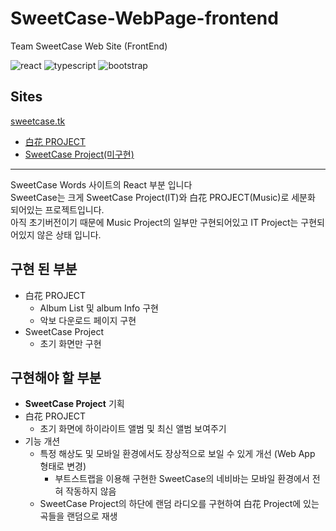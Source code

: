# SweetCase-WebPage-frontend
Team SweetCase Web Site (FrontEnd)

![react](https://img.shields.io/badge/react-16.14.2-9cf?style=flat-square)
![typescript](https://img.shields.io/badge/typescript-4.1.3-blue?style=flat-square)
![bootstrap](https://img.shields.io/badge/bootstrap-4.5.3-blueviolet?style=flat-square)

## Sites
[sweetcase.tk](http://sweetcase.tk)<br>
* [白花 PROJECT](http://sweetcase.tk/bakhwaproject)<br>
* [SweetCase Project(미구현)](http://sweetcase.tk/sweetcase)<br>
* * *
SweetCase Words 사이트의 React 부분 입니다<br>
SweetCase는 크게 SweetCase Project(IT)와 白花 PROJECT(Music)로 세분화 되어있는 프로젝트입니다.<br>
아직 초기버전이기 때문에 Music Project의 일부만 구현되어있고  IT Project는 구현되어있지 않은 상태 입니다.

## 구현 된 부분
* 白花 PROJECT
    * Album List 및 album Info 구현
    * 악보 다운로드 페이지 구현
* SweetCase Project
    * 초기 화면만 구현

## 구현해야 할 부분
* **SweetCase Project** 기획
* 白花 PROJECT
    * 초기 화면에 하이라이트 앨범 및 최신 앨범 보여주기
* 기능 개션
    * 특정 해상도 및 모바일 환경에서도 장상적으로 보일 수 있게 개선 (Web App 형태로 변경)
        * 부트스트랩을 이용해 구현한 SweetCase의 네비바는 모바일 환경에서 전혀 작동하지 않음
    * SweetCase Project의 하단에 랜덤 라디오를 구현하여 白花 Project에 있는 곡들을 랜덤으로 재생